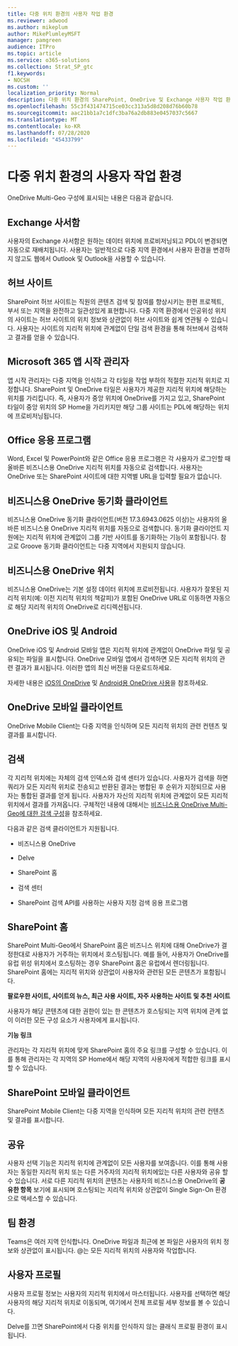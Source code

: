 ```yaml
---
title: 다중 위치 환경의 사용자 작업 환경
ms.reviewer: adwood
ms.author: mikeplum
author: MikePlumleyMSFT
manager: pamgreen
audience: ITPro
ms.topic: article
ms.service: o365-solutions
ms.collection: Strat_SP_gtc
f1.keywords:
- NOCSH
ms.custom: ''
localization_priority: Normal
description: 다중 위치 환경의 SharePoint, OneDrive 및 Exchange 사용자 작업 환경에 대해 알아봅니다.
ms.openlocfilehash: 55c3f431474715ce03cc313a5d8d208d76b60b78
ms.sourcegitcommit: aac21bb1a7c1dfc3ba76a2db883e0457037c5667
ms.translationtype: MT
ms.contentlocale: ko-KR
ms.lasthandoff: 07/28/2020
ms.locfileid: "45433799"
---
```

# <a name="user-experience-in-a-multi-geo-environment"></a>다중 위치 환경의 사용자 작업 환경

OneDrive Multi-Geo 구성에 표시되는 내용은 다음과 같습니다.

## <a name="exchange-mailbox"></a>Exchange 사서함


사용자의 Exchange 사서함은 원하는 데이터 위치에 프로비저닝되고 PDL이 변경되면 자동으로 재배치됩니다. 사용자는 일반적으로 다중 지역 환경에서 사용자 환경을 변경하지 않고도 웹에서 Outlook 및 Outlook을 사용할 수 있습니다.

## <a name="hub-sites"></a>허브 사이트

SharePoint 허브 사이트는 직원의 콘텐츠 검색 및 참여를 향상시키는 한편 프로젝트, 부서 또는 지역을 완전하고 일관성있게 표현합니다. 다중 지역 환경에서 인공위성 위치의 사이트는 허브 사이트의 위치 정보와 상관없이 허브 사이트와 쉽게 연관될 수 있습니다. 사용자는 사이트의 지리적 위치에 관계없이 단일 검색 환경을 통해 허브에서 검색하고 결과를 얻을 수 있습니다.

## <a name="microsoft-365-app-launcher"></a>Microsoft 365 앱 시작 관리자

앱 시작 관리자는 다중 지역을 인식하고 각 타일을 작업 부하의 적절한 지리적 위치로 지정합니다. SharePoint 및 OneDrive 타일은 사용자가 제공한 지리적 위치에 해당하는 위치를 가리킵니다. 즉, 사용자가 중앙 위치에 OneDrive를 가지고 있고, SharePoint 타일이 중앙 위치의 SP Home을 가리키지만 해당 그룹 사이트는 PDL에 해당하는 위치에 프로비저닝됩니다. 

## <a name="office-applications"></a>Office 응용 프로그램

Word, Excel 및 PowerPoint와 같은 Office 응용 프로그램은 각 사용자가 로그인할 때 올바른 비즈니스용 OneDrive 지리적 위치를 자동으로 검색합니다. 사용자는 OneDrive 또는 SharePoint 사이트에 대한 지역별 URL을 입력할 필요가 없습니다.

## <a name="onedrive-for-business-sync-client"></a>비즈니스용 OneDrive 동기화 클라이언트

비즈니스용 OneDrive 동기화 클라이언트(버전 17.3.6943.0625 이상)는 사용자의 올바른 비즈니스용 OneDrive 지리적 위치를 자동으로 검색합니다. 동기화 클라이언트 지원에는 지리적 위치에 관계없이 그룹 기반 사이트를 동기화하는 기능이 포함됩니다. 참고로 Groove 동기화 클라이언트는 다중 지역에서 지원되지 않습니다. 

## <a name="onedrive-for-business-location"></a>비즈니스용 OneDrive 위치

비즈니스용 OneDrive는 기본 설정 데이터 위치에 프로비전됩니다. 사용자가 잘못된 지리적 위치(예: 이전 지리적 위치의 책갈피)가 포함된 OneDrive URL로 이동하면 자동으로 해당 지리적 위치의 OneDrive로 리디렉션됩니다.

## <a name="onedrive-ios-and-android"></a>OneDrive iOS 및 Android 

OneDrive iOS 및 Android 모바일 앱은 지리적 위치에 관계없이 OneDrive 파일 및 공유되는 파일을 표시합니다. OneDrive 모바일 앱에서 검색하면 모든 지리적 위치의 관련 결과가 표시됩니다. 이러한 앱의 최신 버전을 다운로드하세요.

자세한 내용은 [iOS의 OneDrive](https://support.office.com/article/08d5c5b2-ccc6-40eb-a244-fe3597a3c247) 및 [Android용 OneDrive 사용](https://support.office.com/article/eee1d31c-792d-41d4-8132-f9621b39eb36)을 참조하세요.

## <a name="onedrive-mobile-client"></a>OneDrive 모바일 클라이언트 

OneDrive Mobile Client는 다중 지역을 인식하며 모든 지리적 위치의 관련 컨텐츠 및 결과를 표시합니다.

## <a name="search"></a>검색

각 지리적 위치에는 자체의 검색 인덱스와 검색 센터가 있습니다. 사용자가 검색을 하면 쿼리가 모든 지리적 위치로 전송되고 반환된 결과는 병합된 후 순위가 지정되므로 사용자는 통합된 결과를 얻게 됩니다. 사용자가 자신의 지리적 위치에 관계없이 모든 지리적 위치에서 결과를 가져옵니다. 구체적인 내용에 대해서는 [비즈니스용 OneDrive Multi-Geo에 대한 검색 구성](configure-search-for-multi-geo.md)을 참조하세요.

다음과 같은 검색 클라이언트가 지원됩니다.

-   비즈니스용 OneDrive

-   Delve

-   SharePoint 홈

-   검색 센터

-   SharePoint 검색 API를 사용하는 사용자 지정 검색 응용 프로그램

## <a name="sharepoint-home"></a>SharePoint 홈 

SharePoint Multi-Geo에서 SharePoint 홈은 비즈니스 위치에 대해 OneDrive가 결정한대로 사용자가 거주하는 위치에서 호스팅됩니다. 예를 들어, 사용자가 OneDrive를 유럽 위성 위치에서 호스팅하는 경우 SharePoint 홈은 유럽에서 렌더링됩니다. SharePoint 홈에는 지리적 위치와 상관없이 사용자와 관련된 모든 콘텐츠가 포함됩니다. 

**팔로우한 사이트, 사이트의 뉴스, 최근 사용 사이트, 자주 사용하는 사이트 및 추천 사이트**

사용자가 해당 콘텐츠에 대한 권한이 있는 한 콘텐츠가 호스팅되는 지역 위치에 관계 없이 이러한 모든 구성 요소가 사용자에게 표시됩니다. 

**기능 링크**

관리자는 각 지리적 위치에 맞게 SharePoint 홈의 주요 링크를 구성할 수 있습니다. 이를 통해 관리자는 각 지역의 SP Home에서 해당 지역의 사용자에게 적합한 링크를 표시할 수 있습니다. 

## <a name="sharepoint-mobile-client"></a>SharePoint 모바일 클라이언트
 

SharePoint Mobile Client는 다중 지역을 인식하며 모든 지리적 위치의 관련 컨텐츠 및 결과를 표시합니다.

## <a name="sharing"></a>공유

사용자 선택 기능은 지리적 위치에 관계없이 모든 사용자를 보여줍니다. 이를 통해 사용자는 동일한 지리적 위치 또는 다른 거주자의 지리적 위치에있는 다른 사용자와 공유 할 수 있습니다. 서로 다른 지리적 위치의 콘텐츠는 사용자의 비즈니스용 OneDrive의 **공유한 항목** 보기에 표시되며 호스팅되는 지리적 위치와 상관없이 Single Sign-On 환경으로 액세스할 수 있습니다.

## <a name="teams-experience"></a>팀 환경

Teams은 여러 지역 인식합니다. OneDrive 파일과 최근에 본 파일은 사용자의 위치 정보와 상관없이 표시됩니다. @는 모든 지리적 위치의 사용자와 작업합니다.

## <a name="user-profiles"></a>사용자 프로필

사용자 프로필 정보는 사용자의 지리적 위치에서 마스터됩니다. 사용자를 선택하면 해당 사용자의 해당 지리적 위치로 이동되며, 여기에서 전체 프로필 세부 정보를 볼 수 있습니다.

Delve를 끄면 SharePoint에서 다중 위치를 인식하지 않는 클래식 프로필 환경이 표시됩니다.


